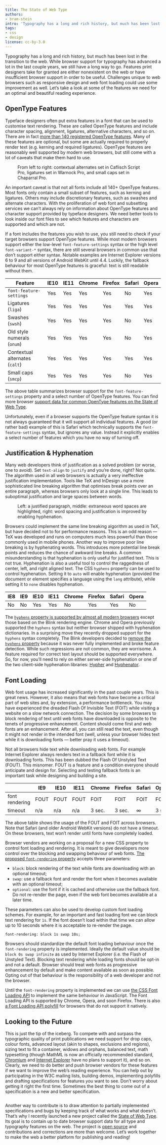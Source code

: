 ```yaml
---
title: The State of Web Type
authors:
- bram-stein
intro: 'Typography has a long and rich history, but much has been lost in the transition to the web. Let’s take a look at some of the features we need for an optimal and beautiful reading experience.'
tags:
- css
- design
license: cc-by-3.0
---
```


Typography has a long and rich history, but much has been lost in the transition to the web. While browser support for typography has advanced a lot in the last couple years, we still have a long way to go. Features print designers take for granted are either nonexistent on the web or have insufficient browser support in order to be useful. Challenges unique to web browsers such as responsive design and web font loading could use some improvement as well. Let’s take a look at some of the features we need for an optimal and beautiful reading experience.

## OpenType Features

Typeface designers often put extra features in a font that can be used to customise text rendering. These are called OpenType features and include character spacing, alignment, ligatures, alternative characters, and so on. There are in fact [more than 140 registered OpenType features](https://www.microsoft.com/typography/otspec/featurelist.htm). Many of these features are optional, but some are actually required to properly render text (e.g. kerning and required ligatures). OpenType features are reasonably well supported by modern web browsers, but still come with a lot of caveats that make them hard to use.

<figure block="figure">
	<img elem="media" src="{{ page.id }}/figure-2.png" alt="">
	<figcaption elem="caption">From left to right: contextual alternates set in Caflisch Script Pro, ligatures set in Warnock Pro, and small caps set in Chaparral Pro.</figcaption>
</figure>

An important caveat is that not all fonts include all 140+ OpenType features. Most fonts only contain a small subset of features, such as kerning and ligatures. Others may include discretionary features, such as swashes and alternate characters. With the proliferation of web font and subsetting services we can’t always rely on information about OpenType features and character support provided by typeface designers. We need better tools to look inside our font files to see which features and characters are supported and which are not.

If a font includes the features you wish to use, you still need to check if your target browsers support OpenType features. While most modern browsers support either the low-level `font-feature-settings` syntax or the high level `font-variant-*` syntax, there are still several browsers in common use that don’t support either syntax. Notable examples are Internet Explorer versions 6 to 9 and all versions of Android WebKit until 4.4. Luckily, the fallback behaviour for most OpenType features is graceful: text is still readable without them.

<div block="table" markdown="block">

| Feature                          | IE10 | IE11 | Chrome | Firefox | Safari | Opera |
|----------------------------------|------|------|--------|---------|--------|-------|
| `font-feature-settings`          | Yes  | Yes  | Yes    | Yes     | No     | Yes   |
| Ligatures (`liga`)               | Yes  | Yes  | Yes    | Yes     | Yes    | Yes   |
| Swashes (`swsh`)                 | Yes  | Yes  | Yes    | Yes     | No     | Yes   |
| Old style numerals (`onum`)      | Yes  | Yes  | Yes    | Yes     | No     | Yes   |
| Contextual alternates (`calt`)   | Yes  | Yes  | Yes    | Yes     | Yes    | Yes   |
| Small caps (`smcp`)              | Yes  | Yes  | Yes    | Yes     | No     | Yes   |

</div>

The above table summarizes browser support for the `font-feature-settings` property and a select number of OpenType features. You can find more browser [support data for common OpenType features on the State of Web Type](http://stateofwebtype.com/#opentype%20features).

Unfortunately, even if a browser supports the OpenType feature syntax it is not always guaranteed that it will support all individual features. A good (or rather bad) example of this is Safari which technically supports the `font-feature-settings` syntax, but ignores any value. Instead it explicitly enables a select number of features which you have no way of turning off.

## Justification & Hyphenation

Many web developers think of justification as a solved problem (or worse, one to avoid). Set `text-align` to `justify` and you’re done, right? Not quite. The algorithm used in all web browsers is actually a very ineffective justification implementation. Tools like TeX and InDesign use a more sophisticated line breaking algorithm that optimises break points over an entire paragraph, whereas browsers only look at a single line. This leads to suboptimal justification and large spaces between words.

<figure block="figure">
	<img elem="media" src="{{ page.id }}/figure-3.png" alt="">
	<figcaption elem="caption">Left: a justified paragraph, middle: extraneous word spaces are highlighted, right: word spacing and justification is improved by enabling hyphenation.</figcaption>
</figure>

Browsers could implement the same line breaking algorithm as used in TeX, but have decided not to for performance reasons. This is an odd reason — TeX was developed and runs on computers much less powerful than those commonly used in mobile phones. Another way to improve poor line breaking is by hyphenating words. This introduces more potential line break points and reduces the chance of awkward line breaks. A common misunderstanding is that hyphenation is only useful for justified text. This is not true. Hyphenation is also a useful tool to control the raggedness of center, left, and right aligned text. The CSS `hyphens` property can be used to control hyphenation. Setting it to `auto` will enable hyphenation (provided the document or element specifies a language using the `lang` attribute), while setting it to `none` disables hyphenation.

<div block="table" markdown="block">

| IE8 | IE9 | IE10 | IE11 | Chrome | Firefox | Safari | Opera |
|-----|-----|------|------|--------|---------|--------|-------|
| No  | No  | Yes  | Yes  | No     | Yes     | Yes    | No    |

</div>

The [`hyphens` property is supported by almost all modern browsers](http://stateofwebtype.com/#hyphens) except those based on the Blink rendering engine. Chrome and Opera previously supported the `hyphens` syntax but neither browser shipped with hyphenation dictionaries. In a surprising move they recently dropped support for the `hyphens` syntax completely. The Blink developers decided to [remove the `hyphens` property](https://groups.google.com/a/chromium.org/d/topic/blink-dev/STiDJjDwVF8/discussion) because it was never fully implemented and broke feature detection. While such regressions are not common, they are worrisome. A feature required for correct text layout should be supported everywhere. So, for now, you’ll need to rely on either server-side hyphenation or one of the two client-side hyphenation libraries: [Hypher](https://github.com/bramstein/hypher) and [Hyphenator](https://code.google.com/p/hyphenator/).

## Font Loading

Web font usage has increased significantly in the past couple years. This is great news. However, it also means that web fonts have become a critical part of web sites and, by extension, a performance bottleneck. You may have experienced the dreaded Flash Of Invisible Text (FOIT) while visiting a website on a slow network connection. The decision by some browsers to block rendering of text until web fonts have downloaded is opposite to the tenets of progressive enhancement. Content should come first and web fonts are an enhancement. After all, you can still read the text, even though it might not render in the intended font (well, unless your browser hides text while it is downloading fonts — better pray it uses a timeout).

Not all browsers hide text while downloading web fonts. For example Internet Explorer always renders text in a fallback font while it is downloading fonts. This has been dubbed the Flash Of Unstyled Text (FOUT). This misnomer. FOUT is a feature and a condition everyone should anticipate and design for. Selecting and testing fallback fonts is an important task while designing and building a site.

<div block="table" markdown="block">

|                | IE9  | IE10 | IE11 | Chrome | Firefox | Safari | Opera |
|----------------|------|------|------|--------|---------|--------|-------|
| font rendering | FOUT | FOUT | FOUT | FOIT   | FOIT    | FOIT   | FOIT  |
| timeout        | n/a  | n/a  | n/a  | 3 sec. | 3 sec.  | ∞      | 3 sec.|

</div>

The above table shows the usage of the FOUT and FOIT across browsers. Note that Safari (and older Android WebKit versions) do not have a timeout. On these browsers, text won’t render until fonts have completely loaded.

Browser vendors are working on a proposal for a new CSS property to control font loading and rendering. It is meant to give developers more control over the blocking and swapping behaviour of web fonts. [The proposed `font-rendering` property](https://tabatkins.github.io/specs/css-font-rendering/) accepts three parameters:

* `block`: block rendering of the text while fonts are downloading with an optional timeout;
* `swap`: use a fallback font and render the font when it becomes available with an optional timeout;
* `optional`: use the font if it is cached and otherwise use the fallback font. Do not re-render the page, even if the web font becomes available at a later time.

These parameters can also be used to develop custom font loading schemes. For example, for an important and fast loading font we can block text rendering for `1s`. If the font doesn’t load within that time we can allow up to 10 seconds where it is acceptable to re-render the page.

	font-rendering: block 1s swap 10s;

Browsers should standardize the default font loading behaviour once the `font-rendering` property is implemented. Ideally the default value should be `block 0s swap infinite` as used by Internet Explorer (i.e. the Flash of Unstyled Text). Blocking text rendering while loading fonts should be opt-in and not a default. Browser should treat web fonts as progressive enhancement by default and make content available as soon as possible. Opting out of that behaviour is the responsibility of a web developer and not the browser.

Until the `font-rendering` property is implemented we can use [the CSS Font Loading API](https://dev.opera.com/articles/better-font-face/) to implement the same behaviour in JavaScript. The Font Loading API is supported by Chrome, Opera, and soon Firefox. There is also [a Font Loading API polyfill](https://github.com/bramstein/fontloader) for browsers that do not support it natively.

## Looking to the Future

This is just the tip of the iceberg. To compete with and surpass the typographic quality of print publications we need support for drop caps, colour fonts, advanced layout (akin to shapes, exclusions and regions), sizing text to fit a container, widows and orphans, balanced text, math typesetting (though MathML is now an officially recommended standard, [Chromium](https://www.chromestatus.com/features/5240822173794304) and [Internet Explorer](https://status.modern.ie/mathml) have no plans to support it), and so on. Clearly, we need to do better and push browser vendors for these features if we want to improve the web’s reading experience. You can help out by participating in the W3C mailing lists, building demos, implementing polyfills and drafting specifications for features _you_ want to see. Don’t worry about getting it right the first time. Sometimes the best thing to come out of a specification is a new and better specification.

<figure block="figure">
	<a href="http://stateofwebtype.com/"><img elem="media" src="{{ page.id }}/figure-1.png" alt=""></a>
</figure>

Another way to contribute is to draw attention to partially implemented specifications and bugs by keeping track of what works and what doesn’t. That’s why I recently launched a new project called the [State of Web Type](http://stateofwebtype.com/). Its goal is to contain up to date browser support data for all type and typography features on the web. The project is [open source](https://github.com/bramstein/stateofwebtype) and contributions and corrections are more than welcome. Let’s work together to make the web a better platform for publishing and reading!

